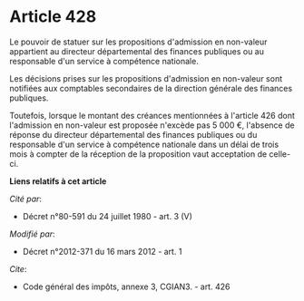 # Article 428

Le pouvoir de statuer sur les propositions d'admission en non-valeur appartient au directeur départemental des finances
publiques ou au responsable d'un service à compétence nationale. 

Les décisions prises sur les propositions d'admission en non-valeur sont notifiées aux comptables secondaires de la direction
générale des finances publiques. 

Toutefois, lorsque le montant des créances mentionnées à l'article 426 dont l'admission en non-valeur est proposée n'excède
pas 5 000 €, l'absence de réponse du directeur départemental des finances publiques ou du responsable d'un service à
compétence nationale dans un délai de trois mois à compter de la réception de la proposition vaut acceptation de celle-ci.

**Liens relatifs à cet article**

_Cité par_:

  - Décret n°80-591 du 24 juillet 1980 - art. 3 (V)

_Modifié par_:

  - Décret n°2012-371 du 16 mars 2012 - art. 1

_Cite_:

  - Code général des impôts, annexe 3, CGIAN3. - art. 426
